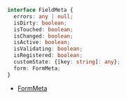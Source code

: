 ```typescript
interface FieldMeta {
  errors: any | null;
  isDirty: boolean;
  isTouched: boolean;
  isChanged: boolean;
  isActive: boolean;
  isValidating: boolean;
  isRegistered: boolean;
  customState: {[key: string]: any};
  form: FormMeta;
}
```

- [FormMeta](./FormMeta)

